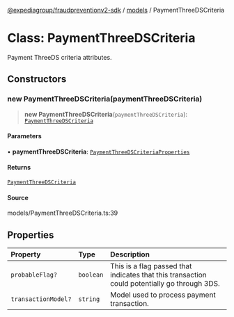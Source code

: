 [@expediagroup/fraudpreventionv2-sdk](../../index.md) / [models](../index.md) / PaymentThreeDSCriteria

# Class: PaymentThreeDSCriteria

Payment ThreeDS criteria attributes.

## Constructors

### new PaymentThreeDSCriteria(paymentThreeDSCriteria)

> **new PaymentThreeDSCriteria**(`paymentThreeDSCriteria`): [`PaymentThreeDSCriteria`](PaymentThreeDSCriteria.md)

#### Parameters

• **paymentThreeDSCriteria**: [`PaymentThreeDSCriteriaProperties`](../interfaces/PaymentThreeDSCriteriaProperties.md)

#### Returns

[`PaymentThreeDSCriteria`](PaymentThreeDSCriteria.md)

#### Source

models/PaymentThreeDSCriteria.ts:39

## Properties

| Property | Type | Description |
| :------ | :------ | :------ |
| `probableFlag?` | `boolean` | This is a flag passed that indicates that this transaction could potentially go through 3DS. |
| `transactionModel?` | `string` | Model used to process payment transaction. |
